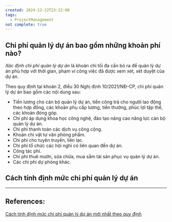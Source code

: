 ```yaml
---
created: 2024-12-22T23:22:00
tags:
  - ProjectManagement
not complete: true
---
```

## Chi phí quản lý dự án bao gồm những khoản phí nào?

_Xác định chi phí quản lý dự án_ là khoản chi tối đa cần bỏ ra để quản lý dự án phù hợp với thời gian, phạm vi công việc đã được xem xét, xét duyệt của dự án.

Theo quy định tại khoản 2, điều 30 Nghị định 10/2021/NĐ-CP, chi phí quản lý dự án bao gồm các nội dung sau:
- Tiền lương cho cán bộ quản lý dự án, tiền công trả cho người lao động theo hợp đồng, các khoản phụ cấp lương, tiền thưởng, phúc lợi tập thể, các khoản đóng góp.
- Chi phí áp dụng khoa học công nghệ, đào tạo nâng cao năng lực cán bộ quản lý dự án.
- Chi phí thanh toán các dịch vụ công cộng.
- Khoản chi vật tư văn phòng phẩm.
- Chi phí cho tuyên truyền, liên lạc.
- Chi phí tổ chức các hội nghỉ có liên quan đến dự án.
- Công tác phí.
- Chi phí thuê mướn, sửa chữa, mua sắm tài sản phục vụ quản lý dự án.
- Các chi phí dự phòng khác.

## Cách tính định mức chi phí quản lý dự án



---
## References:

[Cách tính định mức chi phí quản lý dự án mới nhất theo quy định](https://1office.vn/dinh-muc-chi-phi-quan-ly-du-an)